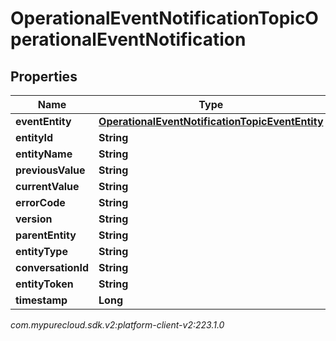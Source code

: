 # OperationalEventNotificationTopicOperationalEventNotification


## Properties

| Name | Type | Description | Notes |
| ------------ | ------------- | ------------- | ------------- |
| **eventEntity** | [**OperationalEventNotificationTopicEventEntity**](OperationalEventNotificationTopicEventEntity) |  |  [optional] |
| **entityId** | **String** |  |  [optional] |
| **entityName** | **String** |  |  [optional] |
| **previousValue** | **String** |  |  [optional] |
| **currentValue** | **String** |  |  [optional] |
| **errorCode** | **String** |  |  [optional] |
| **version** | **String** |  |  [optional] |
| **parentEntity** | **String** |  |  [optional] |
| **entityType** | **String** |  |  [optional] |
| **conversationId** | **String** |  |  [optional] |
| **entityToken** | **String** |  |  [optional] |
| **timestamp** | **Long** |  |  [optional] |




_com.mypurecloud.sdk.v2:platform-client-v2:223.1.0_
